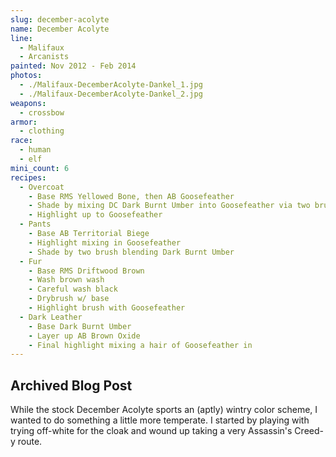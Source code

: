 ```yaml
---
slug: december-acolyte
name: December Acolyte
line:
  - Malifaux
  - Arcanists
painted: Nov 2012 - Feb 2014
photos:
  - ./Malifaux-DecemberAcolyte-Dankel_1.jpg
  - ./Malifaux-DecemberAcolyte-Dankel_2.jpg
weapons:
  - crossbow
armor:
  - clothing
race:
  - human
  - elf
mini_count: 6
recipes:
  - Overcoat
    - Base RMS Yellowed Bone, then AB Goosefeather
    - Shade by mixing DC Dark Burnt Umber into Goosefeather via two brush blending
    - Highlight up to Goosefeather
  - Pants
    - Base AB Territorial Biege
    - Highlight mixing in Goosefeather
    - Shade by two brush blending Dark Burnt Umber
  - Fur
    - Base RMS Driftwood Brown
    - Wash brown wash
    - Careful wash black
    - Drybrush w/ base
    - Highlight brush with Goosefeather
  - Dark Leather
    - Base Dark Burnt Umber
    - Layer up AB Brown Oxide
    - Final highlight mixing a hair of Goosefeather in
---
```


## Archived Blog Post

While the stock December Acolyte sports an (aptly) wintry color scheme, I wanted to do something a little more temperate. I started by playing with trying off-white for the cloak and wound up taking a very Assassin's Creed-y route.
